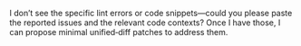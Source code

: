 I don’t see the specific lint errors or code snippets—could you please paste the reported issues and the relevant code contexts? Once I have those, I can propose minimal unified‑diff patches to address them.